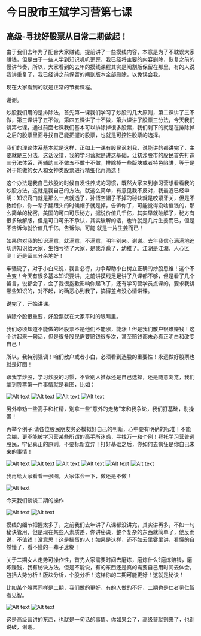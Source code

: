 # 今日股市王斌学习营第七课
## 高级-寻找好股票从日常二期做起！


由于我们去年为了配合大家赚钱，提前讲了一些摸线内容，本意是为了不耽误大家赚钱，但是由于一些人学到知识叽叽歪歪，我已经将主要的内容删除，恢复之前的慢讲节奏，所以，大家看到的去年的摸线课程其实是阉割版保留在那里，有的人说我讲重复了，我已经讲之前保留的阉割版本全部删除，以免误会我。

现在大家看到的就是正常的节奏课程。

谢谢。

炒股我们用的是排除法，首先第一课我们学习了炒股的几大原则，第二课讲了三不做，第三课讲了五不做，第四五课讲了十不做，第六课讲了股票三分法，今天我们讲第七课，通过前面七课我们基本可以排除掉很多股票，我们剩下的就是在排除掉之后的股票里面寻找自己能把握的股票，也就是可控性股票的选择。

我们的理论体系基本就是这样，正如上一课有股民讽刺我，说能讲的都讲完了，主要就是三分法，这话没错，我的学习营就是讲这基础，让初涉股市的股民首先打造三分法体系，再辅助三不做五不做十不做，排除掉一些版块或者特色陷阱，等于是对于能做的女人和女神类股票进行精细化再筛选！

这个办法是我自己炒股的时候自发性养成的习惯，既然大家来到学习营想看看我的炒股方法，这就是我自己的方法，就这么简单，有意见我不反对，我最近已经申明：知识窍门就是那么一点就透了，孙悟空帽子不掉的秘诀就是咬紧牙关，但是不教给你，你一辈子翻跟头的时候帽子就是掉，告诉你了，可能觉得没啥值钱的，那么简单的秘密，美国的可口可乐秘方，据说价值几千亿，其实早就破解了，秘方有很多破解版，但是可口可乐不承认，其实破解的话，也许就是几片生姜而已，但是不告诉你就价值几千亿，告诉你，可能 就是一片生姜而已！

如果你对我的知识满意，就满意，不满意，明年别来。谢谢。去年我信心满满地迫切讲知识给大家，生怕亏待了大家，是我浮躁了，幼稚了。江湖是江湖，人心叵测！还是留三分余地好！

牢骚说了，对于小白来说，我言必行，力争帮助小白树立正确的炒股思维！这个不会变！今天有很多基本知识要讲，之前讲摸线足足讲了八课都不够，但是看了几个留言，说都会了，会了我很抱歉影响你起飞了，还有学习营学员点课的，要求我讲哪些知识的，对不起，的确恶心到我了，搞得差点没心情讲课。

说完了，开始讲课。

排除个股很重要，好股票就在大家平时的眼睛里。

我们必须知道不能做的坏股票不是他们不能涨，能涨！但是我们散户很难赚钱！这个讲起来一句话，但是很多股民需要赔钱很多次，甚至赔钱都未必真正明白和改变自己！

所以，我特别强调！咱们散户或者小白，必须看到选股的重要性！永远做好股票也就是好图！

跟我学炒股，学习炒股的习惯，不管别人推荐还是自己选择，还是随意浏览，我们拿到股票第一件事情就是看图，比如：

![Alt text](http://imagev2.xmcdn.com/group84/M08/1A/3B/wKg5JF7cSUKDxpSQAAJJ-1RYNVs608.png!op_type=0?pt=5&ek=1&kp=1&sce=0-12-12)
![Alt text](http://imagev2.xmcdn.com/group84/M05/1A/99/wKg5Hl7cSreQb3oKAAJt1PyGrjw928.png!op_type=0?pt=5&ek=1&kp=1&sce=0-12-12)
![Alt text](http://imagev2.xmcdn.com/group84/M07/1A/B8/wKg5Hl7cTN7S2LDRAAH9EThty-4331.png!op_type=0?pt=5&ek=1&kp=1&sce=0-12-12)
![Alt text](http://imagev2.xmcdn.com/group83/M0B/1A/8E/wKg5I17cTeLwth4sAAJdNuU_O4M742.png!op_type=0?pt=5&ek=1&kp=1&sce=0-12-12)

另外奉劝一些高手和杠精，别拿一些“意外的走势”来和我争论，我们打基础，别操蛋！

再举个例子:请各位股民朋友务必模拟好自己的判断，心中要有明确的标准！不能含糊，更不能被学习营某些所谓的高手所迷惑，寻找万一和个例！拜托学习营普通股民，牢记真正的原则，不要标新立异！打好基础之后，你如何去疯狂是你自己未来的事情！

![Alt text](http://imagev2.xmcdn.com/group84/M04/1A/92/wKg5JF7cT_bBX2w2AAJZ8L3p-jE374.png!op_type=0?pt=5&ek=1&kp=1&sce=0-12-12)
![Alt text](http://imagev2.xmcdn.com/group87/M00/1A/E2/wKg5J17cUJSQvq2QAAHlhg7UAhY910.png!op_type=0?pt=5&ek=1&kp=1&sce=0-12-12)
![Alt text](http://imagev2.xmcdn.com/group82/M02/1B/01/wKg5Il7cUWbiz_UtAAGBO_2Gl2M807.png!op_type=0?pt=5&ek=1&kp=1&sce=0-12-12)
![Alt text](http://imagev2.xmcdn.com/group85/M01/1A/EB/wKg5H17cUifhiknUAAH-5x9ejMs503.png!op_type=0?pt=5&ek=1&kp=1&sce=0-12-12)
![Alt text](http://imagev2.xmcdn.com/group87/M00/1B/05/wKg5J17cUqazYKoNAAHwMcWtWRM681.png!op_type=0?pt=5&ek=1&kp=1&sce=0-12-12)
![Alt text](http://imagev2.xmcdn.com/group86/M04/1A/E2/wKg5IF7cU22xWtDTAAI0yI9n1x4426.png!op_type=0?pt=5&ek=1&kp=1&sce=0-12-12)

我再给大家看看一张图，大家体会一下，做还是不做！

![Alt text](http://imagev2.xmcdn.com/group84/M06/1A/E2/wKg5JF7cVVfy6c7LAALDYrY7pas898.png!op_type=0?pt=5&ek=1&kp=1&sce=0-12-12)

今天我们谈谈二期的操作

![Alt text](http://imagev2.xmcdn.com/group84/M04/1B/02/wKg5JF7cWBmy7AYHAAMLM8gLx-U003.png!op_type=0?pt=5&ek=1&kp=1&sce=0-12-12)
![Alt text](http://imagev2.xmcdn.com/group86/M01/1B/15/wKg5Jl7cWa6zlucIAAMNZzBM2DY818.png!op_type=0?pt=5&ek=1&kp=1&sce=0-12-12)

摸线的细节把握太多了，之前我们去年讲了八课都没讲完，其实讲再多，不如一句秘诀管用，但是现在某些人素质差，你讲秘诀，整个复杂的东西就简单了，他反而说，不值钱！没意思！这是操蛋的人！如果是这样，还不如云里雾里讲，看懂的自然懂了，看不懂的一辈子迷糊！

关于二期女人走势可操作性，首先大家需要时间去磨炼，磨炼什么?磨炼赔钱，磨炼赚钱，我有秘诀方法，但是不能说，有的东西还是真的需要自己用时间去体会。包括大势分析！版块分析，个股分析！这样你的二期可能更好！这就是秘诀！

比如某个股票同样是二期，我们做的更好，有的人做的不好，二期也是仁者见仁智者见智。

![Alt text](http://imagev2.xmcdn.com/group84/M09/1B/86/wKg5Hl7cXKqzpyg1AAHKwJ_8vbw070.png!op_type=0?pt=5&ek=1&kp=1&sce=0-12-12)
![Alt text](http://imagev2.xmcdn.com/group87/M05/1B/86/wKg5J17cXO3BLlAeAAG2L3syLK0766.png!op_type=0?pt=5&ek=1&kp=1&sce=0-12-12)

这是高级营讲的东西，也就是一句话的事情。你如果会了，高级营就别来了，也别说破，谢谢。